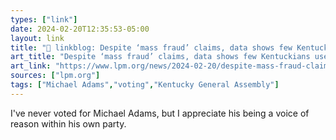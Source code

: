 ```yaml
---
types: ["link"]
date: 2024-02-20T12:35:53-05:00
layout: link
title: "🔗 linkblog: Despite ‘mass fraud’ claims, data shows few Kentuckians use student IDs to vote'"
art_title: "Despite ‘mass fraud’ claims, data shows few Kentuckians use student IDs to vote"
art_link: "https://www.lpm.org/news/2024-02-20/despite-mass-fraud-claims-data-shows-few-kentuckians-use-student-ids-to-vote"
sources: ["lpm.org"]
tags: ["Michael Adams","voting","Kentucky General Assembly"]
---
```

I've never voted for Michael Adams, but I appreciate his being a voice of reason within his own party.
